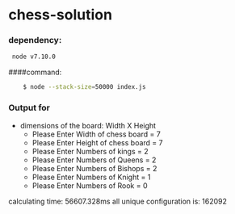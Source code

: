 # chess-solution

### dependency: 

```sh
 node v7.10.0
```
####command: 

```sh
    $ node --stack-size=50000 index.js
```

### Output for 
- dimensions of the board: Width X Height 
    - Please Enter Width of chess board = 7
    - Please Enter Height of chess board = 7
    - Please Enter Numbers of kings = 2
    - Please Enter Numbers of Queens = 2
    - Please Enter Numbers of Bishops = 2
    - Please Enter Numbers of Knight = 1
    - Please Enter Numbers of Rook = 0



 calculating time: 56607.328ms
all unique configuration is:  162092

